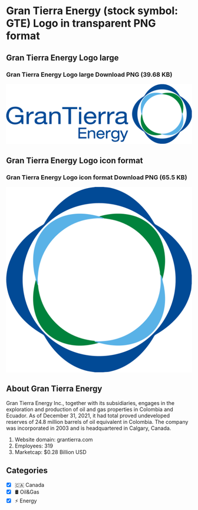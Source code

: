 # Gran Tierra Energy (stock symbol: GTE) Logo in transparent PNG format

## Gran Tierra Energy Logo large

### Gran Tierra Energy Logo large Download PNG (39.68 KB)

![Gran Tierra Energy Logo large Download PNG (39.68 KB)](/img/orig/GTE_BIG-4b3dedf6.png)

## Gran Tierra Energy Logo icon format

### Gran Tierra Energy Logo icon format Download PNG (65.5 KB)

![Gran Tierra Energy Logo icon format Download PNG (65.5 KB)](/img/orig/GTE-bc17b003.png)

## About Gran Tierra Energy

Gran Tierra Energy Inc., together with its subsidiaries, engages in the exploration and production of oil and gas properties in Colombia and Ecuador. As of December 31, 2021, it had total proved undeveloped reserves of 24.8 million barrels of oil equivalent in Colombia. The company was incorporated in 2003 and is headquartered in Calgary, Canada.

1. Website domain: grantierra.com
2. Employees: 319
3. Marketcap: $0.28 Billion USD


## Categories
- [x] 🇨🇦 Canada
- [x] 🛢 Oil&Gas
- [x] ⚡ Energy
